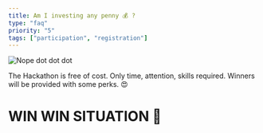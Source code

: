```yaml
---
title: Am I investing any penny 💰 ?
type: "faq"
priority: "5"
tags: ["participation", "registration"]
---
```


![Nope dot dot dot](https://media2.giphy.com/media/LOEI8jsNKPmzdJYvhJ/giphy.gif)

The Hackathon is free of cost. Only time, attention, skills required. Winners will be provided with some perks. 😍


# WIN WIN SITUATION 👑